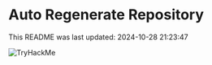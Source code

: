 # Auto Regenerate Repository

This README was last updated: 2024-10-28 21:23:47

 ![TryHackMe](https://tryhackme.com/badge/533634)